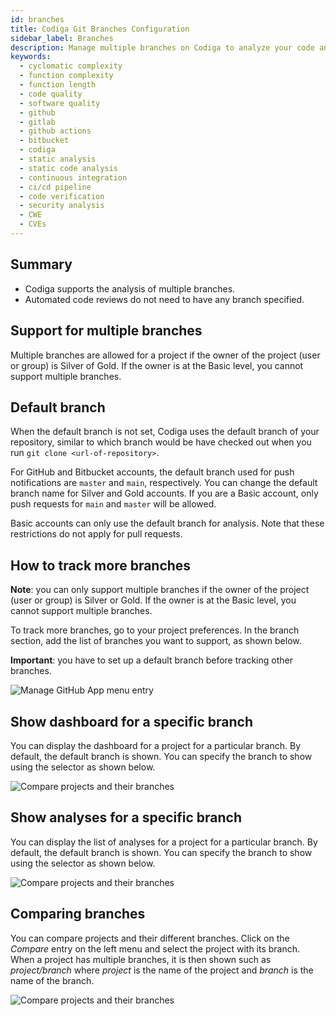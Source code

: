 ```yaml
---
id: branches
title: Codiga Git Branches Configuration
sidebar_label: Branches
description: Manage multiple branches on Codiga to analyze your code and automated your Code Reviews on GitHub, GitLab and Bitbucket. Support for 12+ languages, start for free today.
keywords:
  - cyclomatic complexity
  - function complexity
  - function length
  - code quality
  - software quality
  - github
  - gitlab
  - github actions
  - bitbucket
  - codiga
  - static analysis
  - static code analysis
  - continuous integration
  - ci/cd pipeline
  - code verification
  - security analysis
  - CWE
  - CVEs
---
```


## Summary

- Codiga supports the analysis of multiple branches.
- Automated code reviews do not need to have any branch specified.

## Support for multiple branches

Multiple branches are allowed for a project if the owner of the project
(user or group) is Silver of Gold. If the owner is at the Basic level, you cannot
support multiple branches.

## Default branch

When the default branch is not set, Codiga uses the default
branch of your repository, similar to which branch would be have checked
out when you run `git clone <url-of-repository>`.

For GitHub and Bitbucket accounts, the default branch used for push notifications
are `master` and `main`, respectively.
You can change the default branch name for Silver and Gold accounts. If you are a Basic account, only push requests
for `main` and `master` will be allowed.

Basic accounts can only use the default branch for analysis. Note
that these restrictions do not apply for pull requests.

## How to track more branches

**Note**: you can only support multiple branches if the owner of the project
(user or group) is Silver or Gold. If the owner is at the Basic level, you cannot
support multiple branches.

To track more branches, go to your project preferences. In the branch section,
add the list of branches you want to support, as shown below.

**Important**: you have to set up a default branch before tracking other branches.

![Manage GitHub App menu entry](/img/branch-compare.png)

## Show dashboard for a specific branch

You can display the dashboard for a project for a particular branch.
By default, the default branch is shown. You can specify the branch to show
using the selector as shown below.

![Compare projects and their branches](/img/branch-dashboard.png)

## Show analyses for a specific branch

You can display the list of analyses for a project for a particular branch.
By default, the default branch is shown. You can specify the branch to show
using the selector as shown below.

![Compare projects and their branches](/img/branch-analyses.png)

## Comparing branches

You can compare projects and their different branches. Click on
the _Compare_ entry on the left menu and select the project with
its branch. When a project has multiple branches, it is then
shown such as _project/branch_ where _project_ is the name
of the project and _branch_ is the name of the branch.

![Compare projects and their branches](/img/branch-compare.png)
